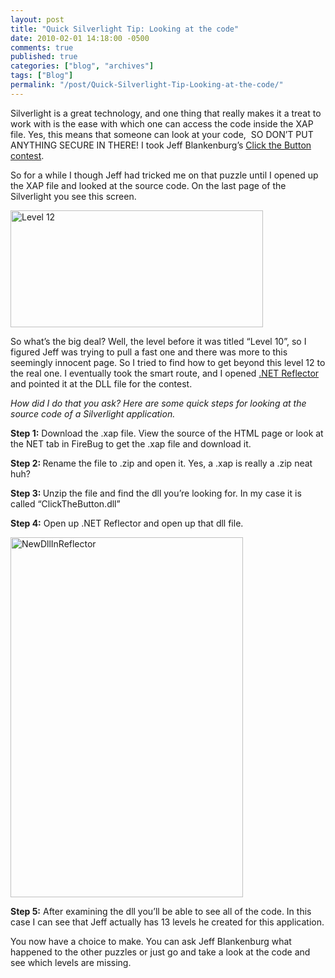 ```yaml
---
layout: post
title: "Quick Silverlight Tip: Looking at the code"
date: 2010-02-01 14:18:00 -0500
comments: true
published: true
categories: ["blog", "archives"]
tags: ["Blog"]
permalink: "/post/Quick-Silverlight-Tip-Looking-at-the-code/"
---
```

<!-- more -->

<p>Silverlight is a great technology, and one thing that really makes it a treat to work with is the ease with which one can access the code inside the XAP file. Yes, this means that someone can look at your code,&nbsp; SO DON&rsquo;T PUT ANYTHING SECURE IN THERE! I took Jeff Blankenburg&rsquo;s <a href="http://jeffblankenburg.com/2010/01/click-button-contest.aspx" target="_blank">Click the Button contest</a>.</p>
<p>So for a while I though Jeff had tricked me on that puzzle until I opened up the XAP file and looked at the source code. On the last page of the Silverlight you see this screen.</p>
<p><a href="/files/media/image/WindowsLiveWriter/QuickSilverlightTipLookingatthecode_C8B6/Level%2012_2.png"><img style="border-bottom: 0px; border-left: 0px; display: inline; border-top: 0px; border-right: 0px" title="Level 12" src="http://brendan.enrick.com/files/media/image/WindowsLiveWriter/QuickSilverlightTipLookingatthecode_C8B6/Level%2012_thumb.png" border="0" alt="Level 12" width="404" height="187" /></a></p>
<p>So what&rsquo;s the big deal? Well, the level before it was titled &ldquo;Level 10&rdquo;, so I figured Jeff was trying to pull a fast one and there was more to this seemingly innocent page. So I tried to find how to get beyond this level 12 to the real one. I eventually took the smart route, and I opened <a href="http://www.red-gate.com/products/reflector/" target="_blank">.NET Reflector</a> and pointed it at the DLL file for the contest.</p>
<p><em>How did I do that you ask? Here are some quick steps for looking at the source code of a Silverlight application.</em></p>
<p><strong>Step 1:</strong> Download the .xap file. View the source of the HTML page or look at the NET tab in FireBug to get the .xap file and download it.</p>
<p><strong>Step 2: </strong>Rename the file to .zip and open it. Yes, a .xap is really a .zip neat huh?</p>
<p><strong>Step 3: </strong>Unzip the file and find the dll you&rsquo;re looking for. In my case it is called &ldquo;ClickTheButton.dll&rdquo;</p>
<p><strong>Step 4:</strong> Open up .NET Reflector and open up that dll file.</p>
<p><a href="/files/media/image/WindowsLiveWriter/QuickSilverlightTipLookingatthecode_C8B6/NewDllInReflector_2.png"><img style="border-bottom: 0px; border-left: 0px; display: inline; border-top: 0px; border-right: 0px" title="NewDllInReflector" src="http://brendan.enrick.com/files/media/image/WindowsLiveWriter/QuickSilverlightTipLookingatthecode_C8B6/NewDllInReflector_thumb.png" border="0" alt="NewDllInReflector" width="372" height="576" /></a></p>
<p><strong>Step 5:</strong> After examining the dll you&rsquo;ll be able to see all of the code. In this case I can see that Jeff actually has 13 levels he created for this application.</p>
<p>You now have a choice to make. You can ask Jeff Blankenburg what happened to the other puzzles or just go and take a look at the code and see which levels are missing.</p>
